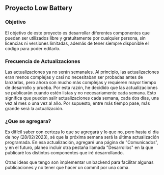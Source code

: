 ## Proyecto Low Battery

### Objetivo
El objetivo de este proyecto es desarrollar diferentes componentes que puedan ser utilizados libre y gratuitamente por cualquier persona, sin licencias ni versiones limitadas, además de tener siempre disponible el código para poder editarlo.

### Frecuencia de Actualizaciones
Las actualizaciones ya no serán semanales. Al principio, las actualizaciones eran menos complejas y casi no necesitaban ser probadas antes de lanzarlas, pero ahora son mucho más complejas y requieren mayor tiempo de desarrollo y prueba. Por esta razón, he decidido que las actualizaciones se publicarán cuando estén listas y no necesariamente cada semana. Esto significa que pueden salir actualizaciones cada semana, cada dos días, una vez al mes o una vez al año. Por supuesto, entre más tiempo pase, más grande será la actualización.

### ¿Que se agregara?
Es difícil saber con certeza lo que se agregará y lo que no, pero hasta el día de hoy (28/02/2023), sé que la próxima semana será la última actualización programada. En esa actualización, agregaré una página de "Comunicados", y en el futuro, planeo incluir otra pestaña llamada "Desarrollos" en la que publicaré los distintos componentes que iré desarrollando.

Otras ideas que tengo son implementar un backend para facilitar algunas publicaciones y no tener que hacer un commit por una coma.